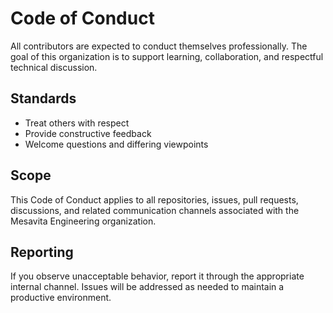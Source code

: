 # Code of Conduct

All contributors are expected to conduct themselves professionally. The goal of this organization is to support learning, collaboration, and respectful technical discussion.

## Standards

- Treat others with respect
- Provide constructive feedback
- Welcome questions and differing viewpoints

## Scope

This Code of Conduct applies to all repositories, issues, pull requests, discussions, and related communication channels associated with the Mesavita Engineering organization.

## Reporting

If you observe unacceptable behavior, report it through the appropriate internal channel. Issues will be addressed as needed to maintain a productive environment.
